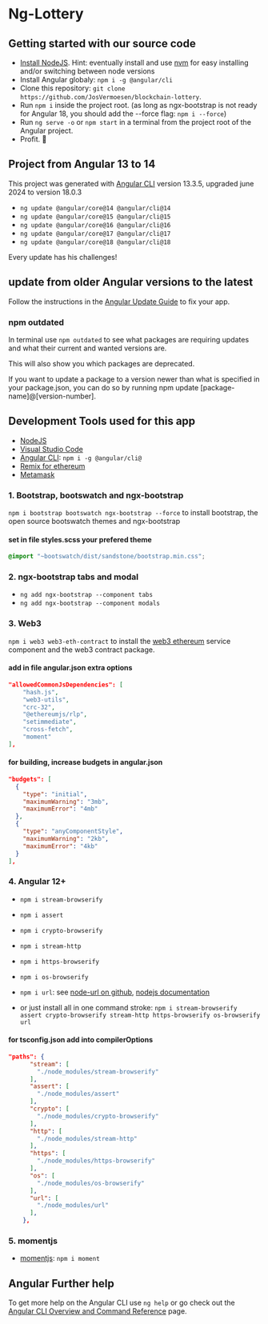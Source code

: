 # Ng-Lottery

## Getting started with our source code

- [Install NodeJS](https://nodejs.org/). Hint: eventually install and use [nvm](https://medium.com/@Joachim8675309/installing-node-js-with-nvm-4dc469c977d9) for easy installing and/or switching between node versions
- Install Angular globaly: `npm i -g @angular/cli`
- Clone this repository: `git clone https://github.com/JosVermoesen/blockchain-lottery`.
- Run `npm i` inside the project root. (as long as ngx-bootstrap is not ready for Angular 18, you should add the --force flag: `npm i --force`)
- Run `ng serve -o` or `npm start` in a terminal from the project root of the Angular project.
- Profit. :tada:

## Project from Angular 13 to 14

This project was generated with [Angular CLI](https://github.com/angular/angular-cli) version 13.3.5, upgraded june 2024 to version 18.0.3

- `ng update @angular/core@14 @angular/cli@14`
- `ng update @angular/core@15 @angular/cli@15`
- `ng update @angular/core@16 @angular/cli@16`
- `ng update @angular/core@17 @angular/cli@17`
- `ng update @angular/core@18 @angular/cli@18`

Every update has his challenges!

## update from older Angular versions to the latest

Follow the instructions in the [Angular Update Guide](https://update.angular.io/) to fix your app.

### npm outdated

In terminal use `npm outdated` to see what packages are requiring updates and what their current and wanted versions are.

This will also show you which packages are deprecated.

If you want to update a package to a version newer than what is specified in your package.json, you can do so by running npm update [package-name]@[version-number].

## Development Tools used for this app

- [NodeJS](https://nodejs.org/)
- [Visual Studio Code](https://code.visualstudio.com/)
- [Angular CLI](https://www.npmjs.com/package/@angular/cli): `npm i -g @angular/cli@`
- [Remix for ethereum](https://remix.ethereum.org/)
- [Metamask](https://metamask.io/)

### 1. Bootstrap, bootswatch and ngx-bootstrap

`npm i bootstrap bootswatch ngx-bootstrap --force` to install bootstrap, the open source bootswatch themes and ngx-bootstrap

#### set in file styles.scss your prefered theme

```scss
@import "~bootswatch/dist/sandstone/bootstrap.min.css";
```

### 2. ngx-bootstrap tabs and modal

- `ng add ngx-bootstrap --component tabs`
- `ng add ngx-bootstrap --component modals`

### 3. Web3

`npm i web3 web3-eth-contract` to install the [web3 ethereum](https://github.com/topics/ethereum?q=ethereum%2Fweb3) service component and the web3 contract package.

#### add in file angular.json extra options

```json
"allowedCommonJsDependencies": [
    "hash.js",
    "web3-utils",
    "crc-32",
    "@ethereumjs/rlp",
    "setimmediate",
    "cross-fetch",
    "moment"
],
```

#### for building, increase budgets in angular.json

```json
"budgets": [
  {
    "type": "initial",
    "maximumWarning": "3mb",
    "maximumError": "4mb"
  },
  {
    "type": "anyComponentStyle",
    "maximumWarning": "2kb",
    "maximumError": "4kb"
  }
],
```

### 4. Angular 12+

- `npm i stream-browserify`
- `npm i assert`
- `npm i crypto-browserify`
- `npm i stream-http`
- `npm i https-browserify`
- `npm i os-browserify`
- `npm i url`: see [node-url on github](https://github.com/defunctzombie/node-url#readme), [nodejs documentation](https://nodejs.org/api/url.html)

- or just install all in one command stroke:
  `npm i stream-browserify assert crypto-browserify stream-http https-browserify os-browserify url`

#### for tsconfig.json add into compilerOptions

```json
"paths": {
      "stream": [
        "./node_modules/stream-browserify"
      ],
      "assert": [
        "./node_modules/assert"
      ],
      "crypto": [
        "./node_modules/crypto-browserify"
      ],
      "http": [
        "./node_modules/stream-http"
      ],
      "https": [
        "./node_modules/https-browserify"
      ],
      "os": [
        "./node_modules/os-browserify"
      ],
      "url": [
        "./node_modules/url"
      ],
    },
```

### 5. momentjs

- [momentjs](https://momentjs.com/): `npm i moment`

## Angular Further help

To get more help on the Angular CLI use `ng help` or go check out the [Angular CLI Overview and Command Reference](https://angular.io/cli) page.
